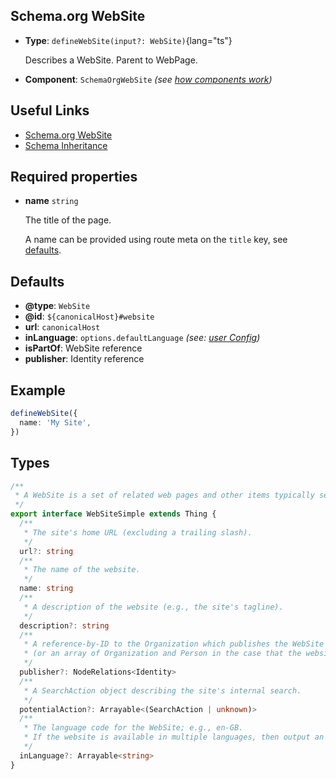 ## Schema.org WebSite

- **Type**: `defineWebSite(input?: WebSite)`{lang="ts"}

  Describes a WebSite. Parent to WebPage.

- **Component**: `SchemaOrgWebSite` _(see [how components work](/guide/guides/components))_


## Useful Links

- [Schema.org WebSite](https://schema.org/WebSite)
- [Schema Inheritance](/guide/getting-started/how-it-works#schema-inheritance)

## Required properties

- **name** `string`

  The title of the page.

  A name can be provided using route meta on the `title` key, see [defaults](#defaults).

## Defaults

- **@type**: `WebSite`
- **@id**: `${canonicalHost}#website`
- **url**: `canonicalHost`
- **inLanguage**: `options.defaultLanguage` _(see: [user Config](/guide/guides/user-config))_
- **isPartOf**: WebSite reference
- **publisher**: Identity reference

## Example

```ts
defineWebSite({
  name: 'My Site',
})
```

## Types

```ts
/**
 * A WebSite is a set of related web pages and other items typically served from a single web domain and accessible via URLs.
 */
export interface WebSiteSimple extends Thing {
  /**
   * The site's home URL (excluding a trailing slash).
   */
  url?: string
  /**
   * The name of the website.
   */
  name: string
  /**
   * A description of the website (e.g., the site's tagline).
   */
  description?: string
  /**
   * A reference-by-ID to the Organization which publishes the WebSite
   * (or an array of Organization and Person in the case that the website represents an individual).
   */
  publisher?: NodeRelations<Identity>
  /**
   * A SearchAction object describing the site's internal search.
   */
  potentialAction?: Arrayable<(SearchAction | unknown)>
  /**
   * The language code for the WebSite; e.g., en-GB.
   * If the website is available in multiple languages, then output an array of inLanguage values.
   */
  inLanguage?: Arrayable<string>
}
```
